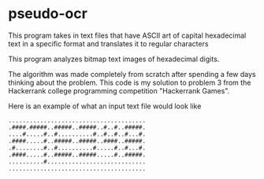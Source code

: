 pseudo-ocr
==========

This program takes in text files that have ASCII art of capital hexadecimal text in a specific format and translates it to regular characters
  
This program analyzes bitmap text images of hexadecimal digits. 

The algorithm was made completely from scratch after spending a few days thinking about the problem.
This code is my solution to problem 3 from the Hackerrank college programming competition "Hackerrank Games".

Here is an example of what an input text file would look like

    .......................................
    .####.#####..#####..#####..#..#..#####.
    ....#.....#..#..........#..#..#..#...#.
    .####.....#..#####..#####..####..#####.
    .#........#..#..........#.....#..#...#.
    .####.....#..#####..#####.....#..#####.
    ..........#............................
    .......................................
